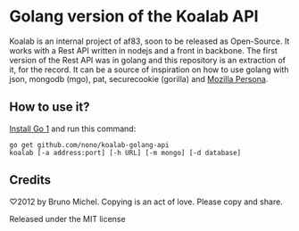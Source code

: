Golang version of the Koalab API
================================

Koalab is an internal project of af83, soon to be released as Open-Source.
It works with a Rest API written in nodejs and a front in backbone.
The first version of the Rest API was in golang and this repository is an
extraction of it, for the record. It can be a source of inspiration on how to
use golang with json, mongodb (mgo), pat, securecookie (gorilla) and
[Mozilla Persona](http://www.mozilla.org/persona/).


How to use it?
--------------

[Install Go 1](http://golang.org/doc/install) and run this command:

    go get github.com/nono/koalab-golang-api
    koalab [-a address:port] [-h URL] [-m mongo] [-d database]


Credits
-------

♡2012 by Bruno Michel. Copying is an act of love. Please copy and share.

Released under the MIT license
